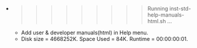 * >>>>>>>>> Running inst-std-help-manuals-html.sh ...
  * Add user & developer manuals(html) in Help menu.
  * Disk size = 4668252K. Space Used = 84K. Runtime = 00:00:00:01.
